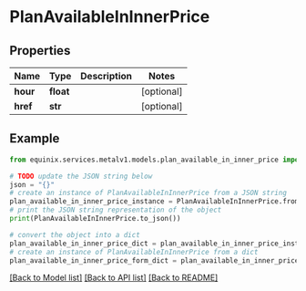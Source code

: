 # PlanAvailableInInnerPrice


## Properties

Name | Type | Description | Notes
------------ | ------------- | ------------- | -------------
**hour** | **float** |  | [optional] 
**href** | **str** |  | [optional] 

## Example

```python
from equinix.services.metalv1.models.plan_available_in_inner_price import PlanAvailableInInnerPrice

# TODO update the JSON string below
json = "{}"
# create an instance of PlanAvailableInInnerPrice from a JSON string
plan_available_in_inner_price_instance = PlanAvailableInInnerPrice.from_json(json)
# print the JSON string representation of the object
print(PlanAvailableInInnerPrice.to_json())

# convert the object into a dict
plan_available_in_inner_price_dict = plan_available_in_inner_price_instance.to_dict()
# create an instance of PlanAvailableInInnerPrice from a dict
plan_available_in_inner_price_form_dict = plan_available_in_inner_price.from_dict(plan_available_in_inner_price_dict)
```
[[Back to Model list]](../README.md#documentation-for-models) [[Back to API list]](../README.md#documentation-for-api-endpoints) [[Back to README]](../README.md)


